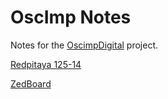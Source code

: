 # OscImp Notes

Notes for the [OscimpDigital](https://github.com/oscimp/OscimpDigital) project.

[Redpitaya 125-14](redpitaya_getting_started/redpitaya125-14_getting_started.md)

[ZedBoard](zedboard_getting_started/zedboard_getting_started.md)
